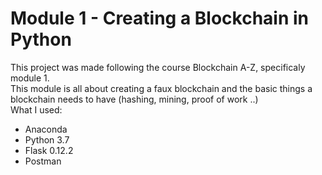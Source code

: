 Module 1 - Creating a Blockchain in Python
==

This project was made following the course Blockchain A-Z, specificaly module 1. <br/>
This module is all about creating a faux blockchain and the basic things a blockchain needs to have (hashing, mining, proof of work ..) <br/>
What I used:
- Anaconda
- Python 3.7
- Flask 0.12.2
- Postman